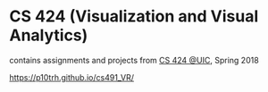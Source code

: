 # CS 424 (Visualization and Visual Analytics)
contains assignments and projects from [CS 424 @UIC](https://www.evl.uic.edu/aej/424/index.html), Spring 2018

https://p10trh.github.io/cs491_VR/
